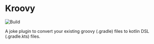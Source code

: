 # Kroovy

![Build](https://github.com/mr3y-the-programmer/Kroovy/workflows/Build/badge.svg)

A joke plugin to convert your existing groovy (.gradle) files to kotlin DSL (.gradle.kts) files.
<!-- Plugin description -->

<!-- Plugin description end -->
